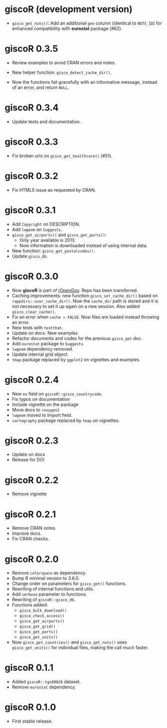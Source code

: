 # giscoR (development version)

-   `gisco_get_nuts()`: Add an additional `geo` column (identical to `NUTS_ID`)
    for enhanced compatibility with **eurostat** package (#62).

# giscoR 0.3.5

-   Review examples to avoid CRAN errors and notes.

-   New helper function: `gisco_detect_cache_dir()`.

-   Now the functions fail gracefully with an informative message, instead of an
    error, and return `NULL`.

# giscoR 0.3.4

-   Update tests and documentation.

# giscoR 0.3.3

-   Fix broken urls on `gisco_get_healthcare()` (#51).

# giscoR 0.3.2

-   Fix HTML5 issue as requested by CRAN.

# giscoR 0.3.1

-   Add `Copyright` on DESCRIPTION.
-   Add `lwgeom` on `Suggests`.
-   `gisco_get_airports()` and `gisco_get_ports()`:
    -   Only year available is 2013.
    -   Now information is downloaded instead of using internal data.
-   New function: `gisco_get_postalcodes()`.
-   Update `gisco_db`.

# giscoR 0.3.0

-   Now **giscoR** is part of [rOpenGov](https://ropengov.org/). Repo has been
    transferred.
-   Caching improvements: new function `gisco_set_cache_dir()` based on
    `rappdirs::user_cache_dir()`. Now the `cache_dir` path is stored and it is
    not necessary to set it up again on a new session. Also added
    `gisco_clear_cache()`.
-   Fix an error when `cache = FALSE`. Now files are loaded instead throwing an
    error.
-   New tests with `testthat`.
-   Update on docs. New examples
-   Refactor documents and codes for the previous `gisco_get` doc.
-   Add `eurostat` package to `Suggests`.
-   `lwgeom` dependency removed.
-   Update internal grid object.
-   `tmap` package replaced by `ggplot2` on vignettes and examples.

# giscoR 0.2.4

-   New `eu` field on `giscoR::gisco_countrycode`.
-   Fix typos on documentation
-   Include vignette on the package
-   Move docs to `roxygen2`
-   `lwgeom` moved to Import field.
-   `cartography` package replaced by `tmap` on vignettes.

# giscoR 0.2.3

-   Update on docs
-   Release for DOI

# giscoR 0.2.2

-   Remove vignette

# giscoR 0.2.1

-   Remove CRAN notes.
-   Improve docs.
-   Fix CRAN checks.

# giscoR 0.2.0

-   Remove `colorspace` as dependency.
-   Bump R minimal version to 3.6.0.
-   Change order on parameters for `gisco_get()` functions.
-   Rewriting of internal functions and utils.
-   Add `verbose` parameter to functions.
-   Rewriting of `giscoR::gisco_db`.
-   Functions added:
    -   `gisco_bulk_download()`
    -   `gisco_check_access()`
    -   `gisco_get_airports()`
    -   `gisco_get_grid()`
    -   `gisco_get_ports()`
    -   `gisco_get_units()`
-   Now `gisco_get_countries()` and `gisco_get_nuts()` uses `gisco_get_units()`
    for individual files, making the call much faster.

# giscoR 0.1.1

-   Added `giscoR::tgs00026` dataset.
-   Remove `eurostat` dependency.

# giscoR 0.1.0

-   First stable release.
